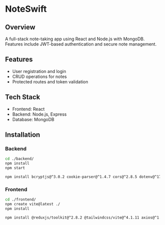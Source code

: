 # NoteSwift

## Overview
A full-stack note-taking app using React and Node.js with MongoDB. Features include JWT-based authentication and secure note management.

## Features
- User registration and login
- CRUD operations for notes
- Protected routes and token validation

## Tech Stack
- Frontend: React
- Backend: Node.js, Express
- Database: MongoDB

## Installation

### Backend

```bash
cd ./backend/
npm install
npm start
```

```bash
npm install bcryptjs@^3.0.2 cookie-parser@^1.4.7 cors@^2.8.5 dotenv@^17.0.1 express@^5.1.0 jsonwebtoken@^9.0.2 mongoose@^8.16.1 nodemon@^3.1.10
```

### Frontend

```bash
cd ./frontend/
npm create vite@latest ./
npm install
```

```bash
npm install @reduxjs/toolkit@^2.8.2 @tailwindcss/vite@^4.1.11 axios@^1.10.0 moment@^2.30.1 react@^19.1.0 react-dom@^19.1.0 react-icons@^5.5.0 react-modal@^3.16.3 react-redux@^9.2.0 react-router-dom@^7.6.3 react-toastify@^11.0.5 redux-persist@^6.0.0 tailwindcss@^4.1.11
```
